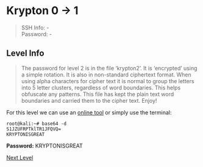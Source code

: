 
# Krypton 0 -> 1
> SSH Info: -  
> Password: -


 ## Level Info
>The password for level 2 is in the file ‘krypton2’. It is ‘encrypted’ using a simple rotation. It is also in non-standard ciphertext format. When using alpha characters for cipher text it is normal to group the letters into 5 letter clusters, regardless of word boundaries. This helps obfuscate any patterns. This file has kept the plain text word boundaries and carried them to the cipher text. Enjoy!

For this level we can use an [online tool](https://www.base64decode.org/) or simply use the terminal:

```
root@kali:~# base64 -d 
S1JZUFRPTklTR1JFQVQ=
KRYPTONISGREAT
```





**Password:** KRYPTONISGREAT


[Next Level](https://github.com/ShumaherK/Krypton/tree/master/Krypton%201%20--%202)

